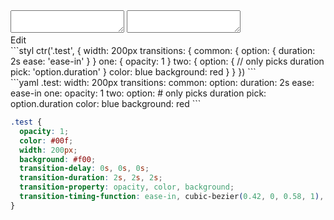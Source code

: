 <div data-size="490" class="code-cont" data-example="pick">
    <div class="code">
        <div class="code-wrap">
            <textarea id="stylus"></textarea>
            <textarea id="css"></textarea>
            <div class="edit-code">
                <span>Edit</span>
            </div>
        </div>
    </div>
</div>


<div data-size="490" data-examples="stylus"></div>
```styl
ctr('.test', {
  width: 200px
  transitions: {
    common: {
      option: {
        duration: 2s
        ease: 'ease-in'
      }
    }
    one: {
      opacity: 1
    }
    two: {
      option: {
        // only picks duration
        pick: 'option.duration'
      }
      color: blue
      background: red
    }
  }
})
```

<div data-size="490" data-examples="yaml"></div>
```yaml
.test:
  width: 200px
  transitions:
    common:
      option:
        duration: 2s
        ease: ease-in
    one:
      opacity: 1
    two:
      option:
        # only picks duration
        pick: option.duration
      color: blue
      background: red
```

```css
.test {
  opacity: 1;
  color: #00f;
  width: 200px;
  background: #f00;
  transition-delay: 0s, 0s, 0s;
  transition-duration: 2s, 2s, 2s;
  transition-property: opacity, color, background;
  transition-timing-function: ease-in, cubic-bezier(0.42, 0, 0.58, 1), cubic-bezier(0.42, 0, 0.58, 1);
}
```
<div class="cf"></div>
